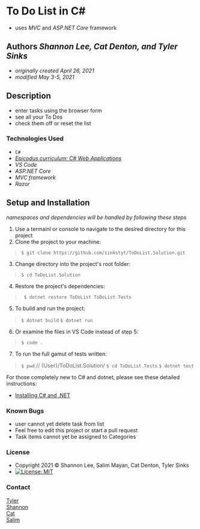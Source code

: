 # To Do List in C#
* uses *MVC* and _ASP.NET Core_ framework

## Authors _Shannon Lee, Cat Denton, and Tyler Sinks_
* _originally created April 26, 2021_
* _modified May 3-5, 2021_

## Description
* enter tasks using the browser form
* see all your To Dos
* check them off or reset the list

### Technologies Used
* `C#`
* _[Epicodus curriculum: C# Web Applications](https://www.learnhowtoprogram.com/c-and-net-part-time-c-and-react-track/c-web-applications/to-do-list-mvc-setup)_
* _VS Code_
* _ASP.NET Core_
* _MVC framework_
* _Razor_

## Setup and Installation
_namespaces and dependencies will be handled by following these steps_

1. Use a termainl or console to navigate to the desired directory for this project
2. Clone the project to your machine:
> ` $ git clone https://github.com/sinkstyt/ToDoList.Solution.git `
3. Change directory into the project's root folder:
> ` $ cd ToDoList.Solution `
4. Restore the project's dependencies:
> ` $ dotnet restore ToDoList ToDoList.Tests`
5. To build and run the project:
> ` $ dotnet build `
> ` $ dotnet run `
6. Or examine the files in VS Code instead of step 5:
> ` $ code . `
7. To run the full gamut of tests written:
> ` $ pwd ` //  {User}/ToDoList.Solution/
> ` $ cd ToDoList.Tests `
> ` $ dotnet test `

For those completely new to C# and dotnet, please see these detailed instructions:
* [Installing C# and .NET](https://www.learnhowtoprogram.com/c-and-net-part-time-c-and-react-track/getting-started-with-c/installing-c-and-net)

### Known Bugs
* user cannot yet delete task from list
* Feel free to edit this project or start a pull request
* Task items cannot yet be assigned to Categories

### License
* Copyright 2021 :copyright:  Shannon Lee, Salim Mayan, Cat Denton, Tyler Sinks
* [![License: MIT](https://img.shields.io/badge/License-MIT-yellow.svg)](https://github.com/saoud/csharp-TDD-template/blob/main/LICENSE)

### Contact
[Tyler](mailto:tyler.sinks@gmail.com)<br />
[Shannon](mailto:shannonleehj@gmail.com)<br />
[Cat](mailto:illwdenton@gmail.com)<br />
[Salim](mailto:mailsalim@gmail.com)